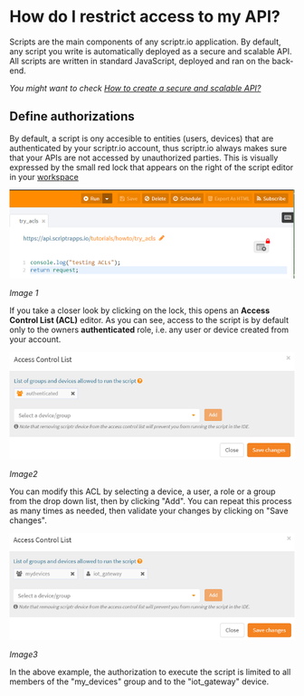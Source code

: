 # How do I restrict access to my API?

Scripts are the main components of any scriptr.io application. By default, any script you write is automatically deployed as a secure and scalable API. All scripts are written in standard JavaScript, deployed and ran on the back-end.

*You might want to check [How to create a secure and scalable API?](https://github.com/scriptrdotio/howto/blob/master/api/create_api.md)*

## Define authorizations

By default, a script is ony accesible to entities (users, devices) that are authenticated by your scriptr.io account, thus scriptr.io always makes sure that your APIs are not accessed by unauthorized parties. This is visually expressed by the small red lock that appears on the right of the script editor in your [workspace](https://www.scriptr.io/workspace)

![Secure script](./images/acl_lock.png)

*Image 1*

If you take a closer look by clicking on the lock, this opens an **Access Control List (ACL)** editor. As you can see, access to the script is by default only to the owners **authenticated** role, i.e. any user or device created from your account.

![Default ACL](./images/acl_view.png)

*Image2*

You can modify this ACL by selecting a device, a user, a role or a group from the drop down list, then by clicking "Add". You can repeat this process as many times as needed, then validate your changes by clicking on "Save changes".

![Change ACL](./images/acl_change.png)

*Image3*

In the above example, the authorization to execute the script is limited to all members of the "my_devices" group and to the "iot_gateway" device.

